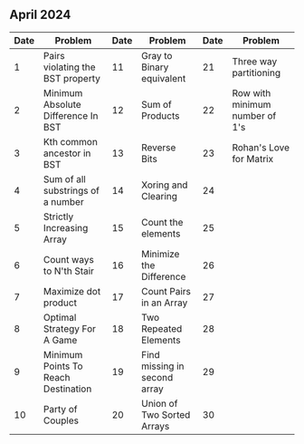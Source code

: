 ## April 2024

| Date | Problem                             | Date | Problem                      | Date | Problem                        |
| ---- | ----------------------------------- | ---- | ---------------------------- | ---- | ------------------------------ |
| 1    | Pairs violating the BST property    | 11   | Gray to Binary equivalent    | 21   | Three way partitioning         |
| 2    | Minimum Absolute Difference In BST  | 12   | Sum of Products              | 22   | Row with minimum number of 1's |
| 3    | Kth common ancestor in BST          | 13   | Reverse Bits                 | 23   | Rohan's Love for Matrix        |
| 4    | Sum of all substrings of a number   | 14   | Xoring and Clearing          | 24   |                                |
| 5    | Strictly Increasing Array           | 15   | Count the elements           | 25   |                                |
| 6    | Count ways to N'th Stair            | 16   | Minimize the Difference      | 26   |                                |
| 7    | Maximize dot product                | 17   | Count Pairs in an Array      | 27   |                                |
| 8    | Optimal Strategy For A Game         | 18   | Two Repeated Elements        | 28   |                                |
| 9    | Minimum Points To Reach Destination | 19   | Find missing in second array | 29   |                                |
| 10   | Party of Couples                    | 20   | Union of Two Sorted Arrays   | 30   |                                |
